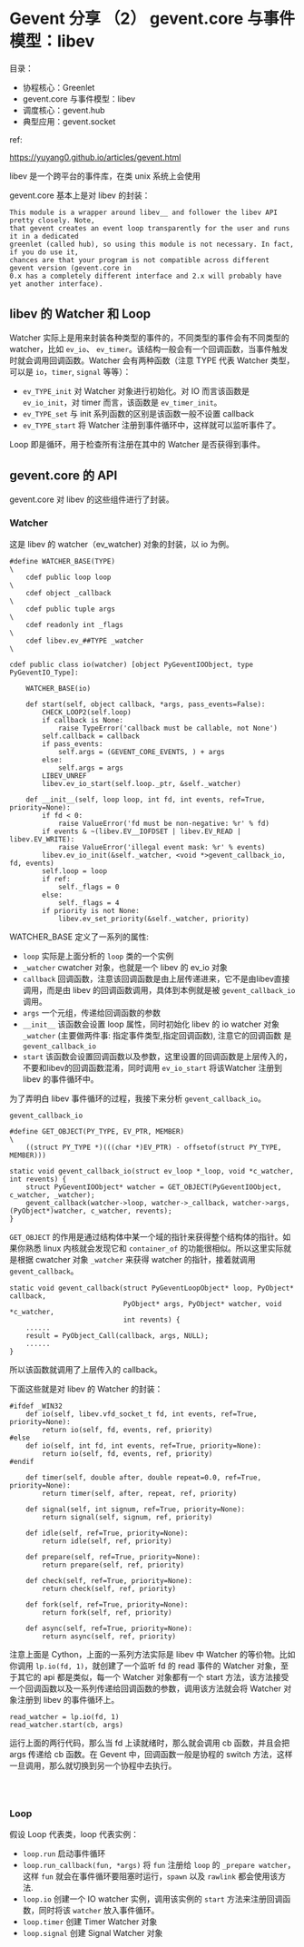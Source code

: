 # Gevent 分享 （2） gevent.core 与事件模型：libev

目录：

* 协程核心：Greenlet
* gevent.core 与事件模型：libev
* 调度核心：gevent.hub
* 典型应用：gevent.socket

ref:

https://yuyang0.github.io/articles/gevent.html

libev 是一个跨平台的事件库，在类 unix 系统上会使用

gevent.core 基本上是对 libev 的封装：

```
This module is a wrapper around libev__ and follower the libev API pretty closely. Note,
that gevent creates an event loop transparently for the user and runs it in a dedicated
greenlet (called hub), so using this module is not necessary. In fact, if you do use it,
chances are that your program is not compatible across different gevent version (gevent.core in
0.x has a completely different interface and 2.x will probably have yet another interface).
```

## libev 的 Watcher 和 Loop

Watcher 实际上是用来封装各种类型的事件的，不同类型的事件会有不同类型的 watcher，比如 `ev_io`、 `ev_timer`。该结构一般会有一个回调函数，当事件触发时就会调用回调函数。Watcher 会有两种函数（注意 TYPE 代表 Watcher 类型，可以是 `io`，`timer`, `signal` 等等）：
* `ev_TYPE_init` 对 Watcher 对象进行初始化。对 IO 而言该函数是 `ev_io_init`，对 timer 而言，该函数是 `ev_timer_init`。
* `ev_TYPE_set` 与 init 系列函数的区别是该函数一般不设置 callback
* `ev_TYPE_start` 将 Watcher 注册到事件循环中，这样就可以监听事件了。

Loop 即是循环，用于检查所有注册在其中的 Watcher 是否获得到事件。

## gevent.core 的 API

gevent.core 对 libev 的这些组件进行了封装。

### Watcher

这是 libev 的 watcher（ev_watcher) 对象的封装，以 io 为例。

```
#define WATCHER_BASE(TYPE)                                            \
    cdef public loop loop                                             \
    cdef object _callback                                             \
    cdef public tuple args                                            \
    cdef readonly int _flags                                          \
    cdef libev.ev_##TYPE _watcher                                     \

cdef public class io(watcher) [object PyGeventIOObject, type PyGeventIO_Type]:

    WATCHER_BASE(io)

    def start(self, object callback, *args, pass_events=False):
        CHECK_LOOP2(self.loop)
        if callback is None:
            raise TypeError('callback must be callable, not None')
        self.callback = callback
        if pass_events:
            self.args = (GEVENT_CORE_EVENTS, ) + args
        else:
            self.args = args
        LIBEV_UNREF
        libev.ev_io_start(self.loop._ptr, &self._watcher)

    def __init__(self, loop loop, int fd, int events, ref=True, priority=None):
        if fd < 0:
            raise ValueError('fd must be non-negative: %r' % fd)
        if events & ~(libev.EV__IOFDSET | libev.EV_READ | libev.EV_WRITE):
            raise ValueError('illegal event mask: %r' % events)
        libev.ev_io_init(&self._watcher, <void *>gevent_callback_io, fd, events)
        self.loop = loop
        if ref:
            self._flags = 0
        else:
            self._flags = 4
        if priority is not None:
            libev.ev_set_priority(&self._watcher, priority)
```

WATCHER_BASE 定义了一系列的属性:

* `loop` 实际是上面分析的 `loop` 类的一个实例
* `_watcher` cwatcher 对象，也就是一个 libev 的 ev_io 对象
* `callback` 回调函数，注意该回调函数是由上层传递进来，它不是由libev直接调用，而是由 libev 的回调函数调用，具体到本例就是被 `gevent_callback_io` 调用。
* `args` 一个元组，传递给回调函数的参数
* `__init__` 该函数会设置 loop 属性，同时初始化 libev 的 io watcher 对象 `_watcher` (主要做两件事: 指定事件类型,指定回调函数), 注意它的回调函数 是 `gevent_callback_io`
* `start` 该函数会设置回调函数以及参数，这里设置的回调函数是上层传入的，不要和libev的回调函数混淆，同时调用 `ev_io_start` 将该Watcher 注册到 libev 的事件循环中。

为了弄明白 libev 事件循环的过程，我接下来分析 `gevent_callback_io`。

`gevent_callback_io`

```
#define GET_OBJECT(PY_TYPE, EV_PTR, MEMBER)                             \
    ((struct PY_TYPE *)(((char *)EV_PTR) - offsetof(struct PY_TYPE, MEMBER)))

static void gevent_callback_io(struct ev_loop *_loop, void *c_watcher, int revents) {
    struct PyGeventIOObject* watcher = GET_OBJECT(PyGeventIOObject, c_watcher, _watcher);
    gevent_callback(watcher->loop, watcher->_callback, watcher->args, (PyObject*)watcher, c_watcher, revents);
}
```

`GET_OBJECT` 的作用是通过结构体中某一个域的指针来获得整个结构体的指针。如果你熟悉 linux 内核就会发现它和 `container_of` 的功能很相似。所以这里实际就是根据 cwatcher 对象 `_watcher` 来获得 watcher 的指针，接着就调用 `gevent_callback`。

```
static void gevent_callback(struct PyGeventLoopObject* loop, PyObject* callback,
                            PyObject* args, PyObject* watcher, void *c_watcher,
                            int revents) {
    ......
    result = PyObject_Call(callback, args, NULL);
    ......
}
```

所以该函数就调用了上层传入的 callback。

下面这些就是对 libev 的 Watcher 的封装：

```
#ifdef _WIN32
    def io(self, libev.vfd_socket_t fd, int events, ref=True, priority=None):
        return io(self, fd, events, ref, priority)
#else
    def io(self, int fd, int events, ref=True, priority=None):
        return io(self, fd, events, ref, priority)
#endif

    def timer(self, double after, double repeat=0.0, ref=True, priority=None):
        return timer(self, after, repeat, ref, priority)

    def signal(self, int signum, ref=True, priority=None):
        return signal(self, signum, ref, priority)

    def idle(self, ref=True, priority=None):
        return idle(self, ref, priority)

    def prepare(self, ref=True, priority=None):
        return prepare(self, ref, priority)

    def check(self, ref=True, priority=None):
        return check(self, ref, priority)

    def fork(self, ref=True, priority=None):
        return fork(self, ref, priority)

    def async(self, ref=True, priority=None):
        return async(self, ref, priority)
```

注意上面是 Cython，上面的一系列方法实际是 libev 中 Watcher 的等价物。比如你调用 `lp.io(fd, 1)`，就创建了一个监听 fd 的 read 事件的 Watcher 对象，至于其它的 api 都是类似，每一个 Watcher 对象都有一个 start 方法，该方法接受一个回调函数以及一系列传递给回调函数的参数，调用该方法就会将 Watcher 对象注册到 libev 的事件循环上。

```
read_watcher = lp.io(fd, 1)
read_watcher.start(cb, args)
```

运行上面的两行代码，那么当 fd 上读就绪时，那么就会调用 cb 函数，并且会把 args 传递给 cb 函数。在 Gevent 中，回调函数一般是协程的 switch 方法，这样一旦调用，那么就切换到另一个协程中去执行。

```



```

### Loop

假设 Loop 代表类，loop 代表实例：

* `loop.run` 启动事件循环
* `loop.run_callback(fun, *args)` 将 `fun` 注册给 `loop` 的 `_prepare watcher`，这样 `fun` 就会在事件循环要阻塞时运行，`spawn` 以及 `rawlink` 都会使用该方法.
* `loop.io` 创建一个 IO watcher 实例，调用该实例的 `start` 方法来注册回调函数，同时将该 `watcher` 放入事件循环。
* `loop.timer` 创建 Timer Watcher 对象
* `loop.signal` 创建 Signal Watcher 对象
